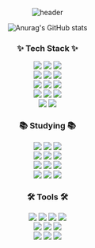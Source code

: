 <div align="center">
  
  ![header](https://capsule-render.vercel.app/api?type=transparent&color=auto&height=150&section=header&text=Welcome%20to%20Taeyeon's%20Github&fontSize=50&fontAlignY=50)
</div>
<div align="center">
  
  ![Anurag's GitHub stats](https://github-readme-stats.vercel.app/api?username=Taeyeon-0314&include_all_commits=true&show_icons=true&theme=radical)
  
</div>
<h3 align="center">✨ Tech Stack ✨</h3>
<div align="center"> 
  <img src="https://img.shields.io/badge/java-007396?style=for-the-badge&logo=java&logoColor=white"/>
  <img src="https://img.shields.io/badge/spring-6DB33F?style=for-the-badge&logo=spring&logoColor=white"/>
  <img src="https://img.shields.io/badge/spring Boot-6DB33F?style=for-the-badge&logo=springboot&logoColor=white"/>
  <br />
  <img src="https://img.shields.io/badge/spring Security-6db33f?style=for-the-badge&logo=springsecurity&logoColor=white"/>
  <img src="https://img.shields.io/badge/spring Data JPA-6db33f?style=for-the-badge&logo=spring Data JPA&logoColor=white"/>
  <img src="https://img.shields.io/badge/gradle-02303A?style=for-the-badge&logo=gradle&logoColor=white"/>
  <br />
  <img src="https://img.shields.io/badge/amazon ec2-FF9900?style=for-the-badge&logo=amazonec2&logoColor=white"/>
  <img src="https://img.shields.io/badge/amazon s3-569A31?style=for-the-badge&logo=amazons3&logoColor=white"/>
  <img src="https://img.shields.io/badge/amazon route53-8C4FFF?style=for-the-badge&logo=amazonroute53&logoColor=white"/>
  <br />
  <img src="https://img.shields.io/badge/maven-02303A?style=for-the-badge&logo=maven&logoColor=white"/>
  <img src="https://img.shields.io/badge/JWT-000000?style=for-the-badge&logo=jsonwebtokens&logoColor=white"/>
  <img src="https://img.shields.io/badge/mysql-4479A1?style=for-the-badge&logo=mysql&logoColor=white"/>
  <br />
  <img src="https://img.shields.io/badge/docker-2496ED?style=for-the-badge&logo=docker&logoColor=white"/>
  <img src="https://img.shields.io/badge/nginx-009639?style=for-the-badge&logo=nginx&logoColor=white"/>
  
</div>

<h3 align="center">📚 Studying 📚</h3>
<div align="center">
  
  <img src="https://img.shields.io/badge/react-20232a.svg?style=for-the-badge&logo=react&logoColor=61DAFB" />
  <img src="https://img.shields.io/badge/javascript-F7DF1E.svg?style=for-the-badge&logo=javascript&logoColor=20232a" />
  <img src="https://img.shields.io/badge/typescript-007ACC.svg?style=for-the-badge&logo=typescript&logoColor=white" />
  <br />
  <img src="https://img.shields.io/badge/css3-1572B6.svg?style=for-the-badge&logo=css3&logoColor=white" />
  <img src="https://img.shields.io/badge/styled--components-DB7093?style=for-the-badge&logo=styled-components&logoColor=ffd35b" />
  <img src="https://img.shields.io/badge/tailwindcss-1daabb.svg?style=for-the-badge&logo=tailwind-css&logoColor=white" />
  <br />
  <img src="https://img.shields.io/badge/react router-CA4245?style=for-the-badge&logo=reactrouter&logoColor=white" />
  <img src="https://img.shields.io/badge/React%20Query-FF4154?style=for-the-badge&logo=react%20query&logoColor=white" />
  <img src="https://img.shields.io/badge/Tanstack Query-FF4154?style=for-the-badge&logo=reactquery&logoColor=white" />
  <br />
  <img src="https://img.shields.io/badge/html5-E34F26.svg?style=for-the-badge&logo=html5&logoColor=white" />
  <img src="https://img.shields.io/badge/next.js-000000?style=for-the-badge&logo=next.js&logoColor=white" />
  <img src="https://img.shields.io/badge/Axios-5A29E4?style=for-the-badge&logo=axios&logoColor=white" />
  
</div>


<h3 align="center">🛠 Tools 🛠</h3>
<div align="center">
  
  <img src="https://img.shields.io/badge/git-F05033.svg?style=for-the-badge&logo=git&logoColor=white" />
  <img src="https://img.shields.io/badge/github-181717.svg?style=for-the-badge&logo=github&logoColor=white" />
  <img src="https://img.shields.io/badge/github actions-2088FF.svg?style=for-the-badge&logo=githubactions&logoColor=white" />
  <img src="https://img.shields.io/badge/Notion-F3F3F3.svg?style=for-the-badge&logo=notion&logoColor=black" />
  <br />
  <img src="https://img.shields.io/badge/intellij idea-000000.svg?style=for-the-badge&logo=intellijidea&logoColor=white" />
  <img src="https://img.shields.io/badge/eclipse ide-2C2255.svg?style=for-the-badge&logo=eclipseide&logoColor=white" />
  <img src="https://img.shields.io/badge/figma-F24E1E.svg?style=for-the-badge&logo=figma&logoColor=white" />
  <br />
  <img src="https://img.shields.io/badge/vscode-000000.svg?style=for-the-badge&logo=vscode&logoColor=white" />
  <img src="https://img.shields.io/badge/datagrip-000000.svg?style=for-the-badge&logo=datagrip&logoColor=white" />
  <img src="https://img.shields.io/badge/postman-FF6C37.svg?style=for-the-badge&logo=postman&logoColor=white" />
  
</div>
